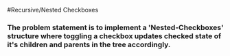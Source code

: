 #Recursive/Nested Checkboxes
### The problem statement is to implement a 'Nested-Checkboxes' structure where toggling a checkbox updates checked state of it's children and parents in the tree accordingly.
